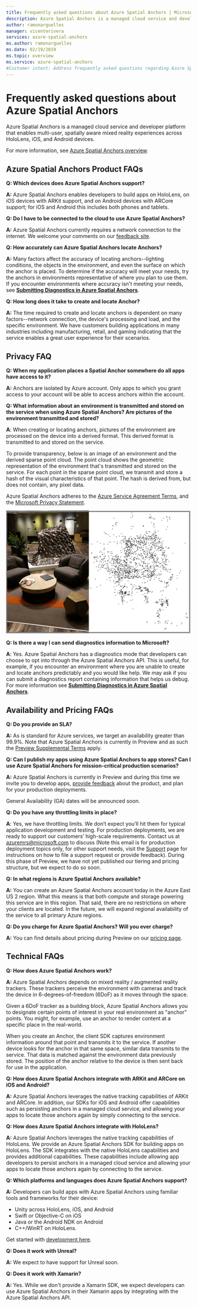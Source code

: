 ```yaml
---
title: Frequently asked questions about Azure Spatial Anchors | Microsoft Docs
description: Azure Spatial Anchors is a managed cloud service and developer platform that enables cross-device, multi-user, mixed reality experiences across HoloLens, iOS and Android devices. These FAQs address questions about the service from a technical point of view. 
author: ramonarguelles
manager: vicenterivera
services: azure-spatial-anchors
ms.author: ramonarguelles
ms.date: 02/19/2019
ms.topic: overview
ms.service: azure-spatial-anchors
#Customer intent: Address frequently asked questions regarding Azure Spatial Anchors.
---
```


# Frequently asked questions about Azure Spatial Anchors

Azure Spatial Anchors is a managed cloud service and developer platform that enables multi-user, spatially aware mixed reality experiences across HoloLens, iOS, and Android devices.

For more information, see [Azure Spatial Anchors overview](overview.md).

## Azure Spatial Anchors Product FAQs

**Q: Which devices does Azure Spatial Anchors support?**

**A:** Azure Spatial Anchors enables developers to build apps on HoloLens, on iOS devices with ARKit support, and on Android devices with ARCore support; for iOS and Android this includes both phones and tablets.

**Q: Do I have to be connected to the cloud to use Azure Spatial Anchors?**

**A:** Azure Spatial Anchors currently requires a network connection to the internet. We welcome your comments on our [feedback site](https://feedback.azure.com/forums/919252-azure-spatial-anchors).

**Q: How accurately can Azure Spatial Anchors locate Anchors?**

**A:** Many factors affect the accuracy of locating anchors--lighting conditions, the objects in the environment, and even the surface on which the anchor is placed. To determine if the accuracy will meet your needs, try the anchors in environments representative of where you plan to use them. If you encounter environments where accuracy isn't meeting your needs, see [**Submitting Diagnostics in Azure Spatial Anchors**]().

**Q: How long does it take to create and locate Anchor?**

**A:** The time required to create and locate anchors is dependent on many factors--network connection, the device's processing and load, and the specific environment. We have customers building applications in many industries including manufacturing, retail, and gaming indicating that the service enables a great user experience for their scenarios.

## Privacy FAQ

**Q: When my application places a Spatial Anchor somewhere do all apps have access to it?**

**A:** Anchors are isolated by Azure account. Only apps to which you grant access to your account will be able to access anchors within the account.

**Q: What information about an environment is transmitted and stored on the service when using Azure Spatial Anchors? Are pictures of the environment transmitted and stored?**

**A**: When creating or locating anchors, pictures of the environment are processed on the device into a derived format. This derived format is transmitted to and stored on the service.

To provide transparency, below is an image of an environment and the derived sparse point cloud. The point cloud shows the geometric representation of the environment that's transmitted and stored on the service. For each point in the sparse point cloud, we transmit and store a hash of the visual characteristics of that point. The hash is derived from, but does not contain, any pixel data.

Azure Spatial Anchors adheres to the [Azure Service Agreement Terms](https://go.microsoft.com/fwLink/?LinkID=522330&amp;amp;clcid=0x9), and the [Microsoft Privacy Statement](https://go.microsoft.com/fwlink/?LinkId=521839&amp;clcid=0x409).

![An environment and its derived sparse point cloud](./media/sparce-point-cloud.png)

**Q: Is there a way I can send diagnostics information to Microsoft?**

**A**: Yes. Azure Spatial Anchors has a diagnostics mode that developers can choose to opt into through the Azure Spatial Anchors API. This is useful, for example, if you encounter an environment where you are unable to create and locate anchors predictably and you would like help. We may ask if you can submit a diagnostics report containing information that helps us debug. For more information see [**Submitting Diagnostics in Azure Spatial Anchors**]().

## Availability and Pricing FAQs

**Q: Do you provide an SLA?**

**A:** As is standard for Azure services, we target an availability greater than 99.9%. Note that Azure Spatial Anchors is currently in Preview and as such the [Preview Supplemental Terms](https://azure.microsoft.com/support/legal/preview-supplemental-terms/) apply.

**Q: Can I publish my apps using Azure Spatial Anchors to app stores? Can I use Azure Spatial Anchors for mission-critical production scenarios?**

**A:** Azure Spatial Anchors is currently in Preview and during this time we invite you to develop apps, [provide feedback](https://feedback.azure.com/forums/919252-azure-spatial-anchors) about the product, and plan for your production deployments.

General Availability (GA) dates will be announced soon.

**Q: Do you have any throttling limits in place?**
 
**A**: Yes, we have throttling limits.  We don’t expect you’ll hit them for typical application development and testing. For production deployments, we are ready to support our customers’ high-scale requirements. Contact us at [azuremrs@microsoft.com](mailto:azuremrs@microsoft.com) to discuss (Note this email is for production deployment topics only, for other support needs, visit the [Support](spatial-anchor-support.md) page for instructions on how to file a support request or provide feedback). During this phase of Preview, we have not yet published our tiering and pricing structure, but we expect to do so soon.

**Q: In what regions is Azure Spatial Anchors available?**

**A:** You can create an Azure Spatial Anchors account today in the Azure East US 2 region. What this means is that both compute and storage powering this service are in this region. That said, there are no restrictions on where your clients are located. In the future, we will expand regional availability of the service to all primary Azure regions.

**Q: Do you charge for Azure Spatial Anchors? Will you ever charge?**

**A:** You can find details about pricing during Preview on our [pricing page](http://azure.microsoft.com/pricing/details/azure-spatial-anchors).

## Technical FAQs

**Q: How does Azure Spatial Anchors work?**

**A:** Azure Spatial Anchors depends on mixed reality / augmented reality trackers. These trackers perceive the environment with cameras and track the device in 6-degrees-of-freedom (6DoF) as it moves through the space.

Given a 6DoF tracker as a building block, Azure Spatial Anchors allows you to designate certain points of interest in your real environment as "anchor" points. You might, for example, use an anchor to render content at a specific place in the real-world.

When you create an Anchor, the client SDK captures environment information around that point and transmits it to the service. If another device looks for the anchor in that same space, similar data transmits to the service. That data is matched against the environment data previously stored. The position of the anchor relative to the device is then sent back for use in the application.

**Q: How does Azure Spatial Anchors integrate with ARKit and ARCore on iOS and Android?**

**A:** Azure Spatial Anchors leverages the native tracking capabilities of ARKit and ARCore. In addition, our SDKs for iOS and Android offer capabilities such as persisting anchors in a managed cloud service, and allowing your apps to locate those anchors again by simply connecting to the service.

**Q: How does Azure Spatial Anchors integrate with HoloLens?**

**A:** Azure Spatial Anchors leverages the native tracking capabilities of HoloLens. We provide an Azure Spatial Anchors SDK for building apps on HoloLens. The SDK integrates with the native HoloLens capabilities and provides additional capabilities. These capabilities include allowing app developers to persist anchors in a managed cloud service and allowing your apps to locate those anchors again by connecting to the service.

**Q: Which platforms and languages does Azure Spatial Anchors support?**

**A:** Developers can build apps with Azure Spatial Anchors using familiar tools and frameworks for their device:

- Unity across HoloLens, iOS, and Android
- Swift or Objective-C on iOS
- Java or the Android NDK on Android
- C++/WinRT on HoloLens.

Get started with [development here](index.yml).

**Q: Does it work with Unreal?**

**A:** We expect to have support for Unreal soon.

**Q: Does it work with Xamarin?**

**A:** Yes. While we don't provide a Xamarin SDK, we expect developers can use Azure Spatial Anchors in their Xamarin apps by integrating with the Azure Spatial Anchors API.